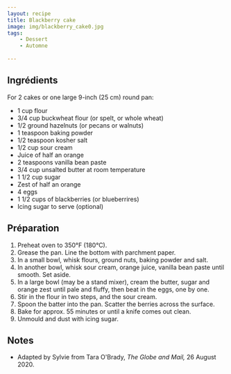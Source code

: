 ```yaml
---
layout: recipe
title: Blackberry cake
image: img/blackberry_cake0.jpg  
tags:
    - Dessert
    - Automne
    
---
```

## Ingrédients
For 2 cakes or one large 9-inch (25 cm) round pan:
* 1 cup flour
* 3/4 cup buckwheat flour (or spelt, or whole wheat)
* 1/2 ground hazelnuts (or pecans or walnuts)
* 1 teaspoon baking powder
* 1/2 teaspoon kosher salt
* 1/2 cup sour cream
* Juice of half an orange
* 2 teaspoons vanilla bean paste
* 3/4 cup unsalted butter at room temperature
* 1 1/2 cup sugar
* Zest of half an orange
* 4 eggs
* 1  1/2 cups of blackberries (or blueberrires)
* Icing sugar to serve (optional) 

## Préparation
1. Preheat oven to 350&deg;F (180&deg;C).
2. Grease the pan. Line the bottom with parchment paper.
3. In a small bowl, whisk flours, ground nuts, baking powder and salt.
4. In another bowl, whisk sour cream, orange juice, vanilla bean paste until smooth. Set aside.
5. In a large bowl (may be a stand mixer), cream the butter, sugar and orange zest until pale and fluffy, then beat in the eggs, one by one.
6. Stir in the flour in two steps, and the sour cream.
7. Spoon the batter into the pan. Scatter the berries across the surface.
8. Bake for approx. 55 minutes or until a knife comes out clean.
9. Unmould and dust with icing sugar.

## Notes
* Adapted by Sylvie from Tara O'Brady, *The Globe and Mail,* 26 August 2020.
